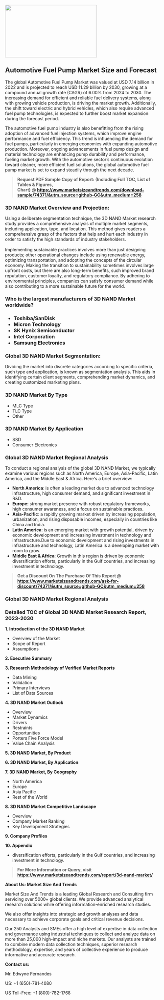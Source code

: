 <p><img class="alignnone size-medium wp-image-20088" src="https://ffe5etoiles.com/wp-content/uploads/2024/12/MST1-300x171.png" alt="" width="300" height="171" /></p><h2>Automotive Fuel Pump Market Size and Forecast</h2><p>The global Automotive Fuel Pump Market was valued at USD 7.14 billion in 2022 and is projected to reach USD 11.29 billion by 2030, growing at a compound annual growth rate (CAGR) of 6.00% from 2024 to 2030. The increasing demand for efficient and reliable fuel delivery systems, along with growing vehicle production, is driving the market growth. Additionally, the shift toward electric and hybrid vehicles, which also require advanced fuel pump technologies, is expected to further boost market expansion during the forecast period.</p><p>The automotive fuel pump industry is also benefitting from the rising adoption of advanced fuel injection systems, which improve engine performance and fuel efficiency. This trend is influencing the demand for fuel pumps, particularly in emerging economies with expanding automotive production. Moreover, ongoing advancements in fuel pump design and material technology are enhancing pump durability and performance, fueling market growth. With the automotive sector’s continuous evolution toward cleaner, more efficient fuel solutions, the global automotive fuel pump market is set to expand steadily through the next decade.</p></p><blockquote id="" class=""><strong>Request PDF Sample Copy of Report: (Including Full TOC, List of Tables &amp; Figures, Chart)&nbsp;@&nbsp;<strong><a href="https://www.marketsizeandtrends.com/download-sample/74371/&utm_source=github-GC&utm_medium=258" target="_blank">https://www.marketsizeandtrends.com/download-sample/74371/&utm_source=github-GC&utm_medium=258</a></strong></strong></blockquote><h3 id="" class="">3D NAND Market&nbsp;Overview and Projection:</h3><p id="" class="">Using a deliberate segmentation technique, the 3D NAND Market research study provides a comprehensive analysis of multiple market segments, including application, type, and location. This method gives readers a comprehensive grasp of the factors that help and hurt each industry in order to satisfy the high standards of industry stakeholders. <br /> <br />Implementing sustainable practices involves more than just designing products; other operational changes include using renewable energy, optimizing transportation, and adopting the concepts of the circular economy. Making the transition to sustainability sometimes involves large upfront costs, but there are also long-term benefits, such improved brand reputation, customer loyalty, and regulatory compliance. By adhering to environmental principles, companies can satisfy consumer demand while also contributing to a more sustainable future for the world.</p><h3 id="" class="">Who is the largest manufacturers of&nbsp;3D NAND Market worldwide?</h3><h3 class=""><p><ul><li>Toshiba/SanDisk </li><li> Micron Technology </li><li> SK Hynix Semiconductor </li><li> Intel Corporation </li><li> Samsung Electronics</li></ul></p></h3><h3 id="" class="">Global&nbsp;3D NAND Market Segmentation:</h3><p id="" class="">Dividing the market into discrete categories according to specific criteria, such type and application, is known as segmentation analysis. This aids in identifying certain client segments, comprehending market dynamics, and creating customized marketing plans.</p><h3 id="" class="">3D NAND Market&nbsp;By Type</h3><p><p><ul><li>MLC Type </li><li> TLC Type </li><li> Other</p></li></ul></p></p><h3 id="" class="">3D NAND Market&nbsp;By Application</h3><p class=""><p><ul><li>SSD </li><li> Consumer Electronics</li></ul></p></p><h3 id="" class="">Global 3D NAND Market Regional Analysis</h3><p id="" class="">To conduct a regional analysis of the global 3D NAND Market, we typically examine various regions such as North America, Europe, Asia-Pacific, Latin America, and the Middle East &amp; Africa. Here's a brief overview:</p><ul><li><strong>North America</strong>: is often a leading market due to advanced technology infrastructure, high consumer demand, and significant investment in R&amp;D.</li><li><strong>Europe</strong>: strong market presence with robust regulatory frameworks, high consumer awareness, and a focus on sustainable practices.</li><li><strong>Asia-Pacific</strong>: a rapidly growing market driven by increasing population, urbanization, and rising disposable incomes, especially in countries like China and India.</li><li><strong>Latin America</strong>: is an emerging market with growth potential, driven by economic development and increasing investment in technology and infrastructure.Due to economic development and rising investments in infrastructure and technology, Latin America is a developing market with room to grow.</li><li><strong>Middle East &amp; Africa</strong>: Growth in this region is driven by economic diversification efforts, particularly in the Gulf countries, and increasing investment in technology.</li></ul><blockquote id="" class=""><strong>Get a Discount On The Purchase Of This Report @ <strong><a href="https://www.marketsizeandtrends.com/ask-for-discount/74371/&utm_source=github-GC&utm_medium=258" target="_blank">https://www.marketsizeandtrends.com/ask-for-discount/74371/&utm_source=github-GC&utm_medium=258</a></strong></strong></blockquote><h3 id="" class="">Global 3D NAND Market Regional Analysis</h3><h3 id="" class="">Detailed TOC of Global 3D NAND Market Research Report, 2023-2030</h3><p id="" class=""><strong>1. Introduction of the 3D NAND Market</strong></p><ul><li>Overview of the Market</li><li>Scope of Report</li><li>Assumptions</li></ul><p id="" class=""><strong>2. Executive Summary</strong></p><p id="" class=""><strong>3. Research Methodology of Verified Market Reports</strong></p><ul><li>Data Mining</li><li>Validation</li><li>Primary Interviews</li><li>List of Data Sources</li></ul><p id="" class=""><strong>4. 3D NAND Market Outlook</strong></p><ul><li>Overview</li><li>Market Dynamics</li><li>Drivers</li><li>Restraints</li><li>Opportunities</li><li>Porters Five Force Model</li><li>Value Chain Analysis</li></ul><p id="" class=""><strong>5. 3D NAND Market, By Product</strong></p><p id="" class=""><strong>6. 3D NAND Market, By Application</strong></p><p id="" class=""><strong>7. 3D NAND Market, By Geography</strong></p><ul><li>North America</li><li>Europe</li><li>Asia Pacific</li><li>Rest of the World</li></ul><p id="" class=""><strong>8. 3D NAND Market Competitive Landscape</strong></p><ul><li>Overview</li><li>Company Market Ranking</li><li>Key Development Strategies</li></ul><p id="" class=""><strong>9. Company Profiles</strong></p><p id="" class=""><strong>10. Appendix</strong></p><ul><li>diversification efforts, particularly in the Gulf countries, and increasing investment in technology.</li></ul><blockquote id="" class=""><strong>For More Information or Query, visit <strong><strong><a href="https://www.marketsizeandtrends.com/report/3d-nand-market/" target="_blank">https://www.marketsizeandtrends.com/report/3d-nand-market/</a></strong></strong></strong></blockquote><p id="" class=""><strong>About Us: Market Size And Trends</strong></p><p id="" class="">Market Size And Trends is a leading Global Research and Consulting firm servicing over 5000+ global clients. We provide advanced analytical research solutions while offering information-enriched research studies.</p><p id="" class="">We also offer insights into strategic and growth analyses and data necessary to achieve corporate goals and critical revenue decisions.</p><p id="" class="">Our 250 Analysts and SMEs offer a high level of expertise in data collection and governance using industrial techniques to collect and analyze data on more than 25,000 high-impact and niche markets. Our analysts are trained to combine modern data collection techniques, superior research methodology, expertise, and years of collective experience to produce informative and accurate research.</p><p id="" class=""><strong>Contact us:</strong></p><p id="" class="">Mr. Edwyne Fernandes</p><p id="" class="">US: +1 (650)-781-4080</p><p id="" class="">US Toll-Free: +1 (800)-782-1768</p>
